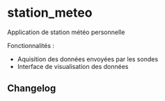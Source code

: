 # station_meteo

Application de station météo personnelle

Fonctionnalités :

- Aquisition des données envoyées par les sondes
- Interface de visualisation des données

## Changelog


